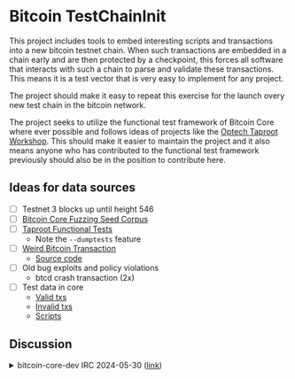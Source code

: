 # Bitcoin TestChainInit 

This project includes tools to embed interesting scripts and transactions into a new bitcoin testnet chain. When such transactions are embedded in a chain early and are then protected by a checkpoint, this forces all software that interacts with such a chain to parse and validate these transactions. This means it is a test vector that is very easy to implement for any project.

The project should make it easy to repeat this exercise for the launch overy new test chain in the bitcoin network.

The project seeks to utilize the functional test framework of Bitcoin Core where ever possible and follows ideas of projects like the [Optech Taproot Workshop](https://github.com/bitcoinops/taproot-workshop). This should make it easier to maintain the project and it also means anyone who has contributed to the functional test framework previously should also be in the position to contribute here.

## Ideas for data sources

- [ ] Testnet 3 blocks up until height 546
- [ ] [Bitcoin Core Fuzzing Seed Corpus](https://github.com/bitcoin-core/qa-assets)
- [ ] [Taproot Functional Tests](https://github.com/bitcoin/bitcoin/blob/master/test/functional/feature_taproot.py)
    - Note the `--dumptests` feature
- [ ] [Weird Bitcoin Transaction](https://stacker.news/items/600187)
    - [Source code](https://github.com/vostrnad/bitcoin-easter-egg-tx)
- [ ] Old bug exploits and policy violations
    - btcd crash transaction (2x)
- [ ] Test data in core
    - [Valid txs](https://github.com/bitcoin/bitcoin/blob/master/src/test/data/tx_valid.json)
    - [Invalid txs](https://github.com/bitcoin/bitcoin/blob/master/src/test/data/tx_invalid.json)
    - [Scripts](https://github.com/bitcoin/bitcoin/blob/master/src/test/data/script_tests.json)

## Discussion

<details><summary>bitcoin-core-dev IRC 2024-05-30 (<a href="https://bitcoin-irc.chaincode.com/bitcoin-core-dev/2024-05-30#1030087;">link</a>)</summary>

```
14:15 <fjahr> #topic script/chain replayor
14:15 <fjahr> I am working on the Testnet4 PR and it has been expressed that it may be interesting to have some edge cases in the chain that are in Testnet3 and maybe also from tests/fuzzing
14:16 <fjahr> My question is if there are any projects known that could help replay scripts/blocks etc. ? I didn’t find anything that could help automate this but maybe people have some creative ideas
14:17 <cfields> hi
14:17 <gmaxwell> fjahr: one could instrument the code to dump scriptpubkey/scriptsig pairs while validating, in a friendly form. Then some work with grep to remove the boring common stuff?
14:18 <gmaxwell> at least to the extent that interesting stuff is pure script only. though presumably there are other things like creating and spending 0 value outputs, weird locktime/seq stuff or whatever.
14:19 <sipa> fjahr: can you even replay, unless coinbases are copied? or do you mean recreate them (new signatures etc)?
14:19 <fjahr> gmaxwell: yeah, that sounds like a good approach for some of these.
14:19 <gmaxwell> I think andytoshi at some point long ago had some script symbolic execution stuff that could generate signatures in a script template.
14:19 <gmaxwell> but there may be a number of interesting cases that just don't have any checksigs in them.
14:20 <fjahr> sipa: I was thinking that if I fund the coinbase addresses that are used in testnet3 in testnet4 first, I should be able to replay transactions in order but I haven't looked into it deeply yet
14:21 <sipa> fjahr: that does not work, the txids will differ
14:21 <sipa> and the txids contribute to the sighashes
14:21 <gmaxwell> you could copy over the entire blocks however, and replay stuff.
14:21 <gmaxwell> though that's a pain.
14:21 <sipa> yes, that works, but you cannot miss anything
14:22 <sipa> well, you can strip things, but for a transaction to be replayable, its entire tx dependency graph, down to all coinbase transactions it directly or indirectly uses funds from, must be replayed too
14:22 <fjahr> yeah, the txs will need to be adapted but they could use the same scripts
14:23 <gmaxwell> yes to reuse scripts you'd need to have code to resign for any checksigs. not necessarily trivial depending on what crazy things are in there.
14:23 <sipa> probably doable by hand if we're talking about a few dozen interesting scripts perhaps
14:23 <sipa> but if we're table about more, you'll want some kind of automation
14:23 <sipa> *able
14:23 <gmaxwell> yeah, first step would just be to extract and grep out the standard types.
14:23 <sipa> *talking
14:24 <gmaxwell> and ones that have no checksig are also trivial to replay.
14:24 <gmaxwell> but if there is stuff that is using OP_SIZE on data that also goes into checksig, gooood luck. :P
14:24 <gmaxwell> (I know I had constructed such things, but I don't recall if any of those went into testnet3)
14:26 <fjahr> Ok, too bad nobody has solved this problem already :p If someone has more ideas or wants to work on this, let me know. I will also open an issue for this topic.
14:27 <fjahr> Anything else to discuss?
14:27 <fanquake> 27.1rc1 is tagged and binaries being built. Please build & test etc. Report any regressions / issues
14:28 <sipa> great
14:29 <fjahr> #endmeeting
```
</details>
